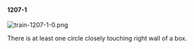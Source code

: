 #### 1207-1
![train-1207-1-0.png](https://github.com/lil-lab/nlvr/raw/master/nlvr/train/images/47/train-1207-1-0.png "train-1207-1-0.png")

There is at least one circle closely touching right wall of a box.